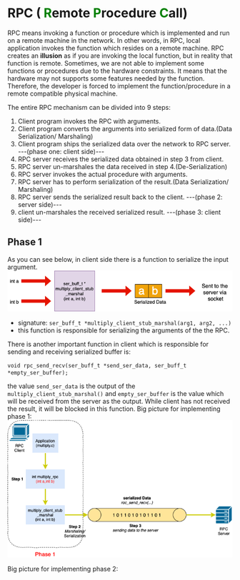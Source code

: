 # RPC (<span style="color: green"> R</span>emote <span style="color: green"> P</span>rocedure <span style="color: green"> C</span>all)

RPC means invoking a function or procedure which is implemented and run on a remote machine in the network. In other words, in RPC, local application invokes the function which resides on a remote machine. RPC creates an **illusion** as if you are invoking the local function, but in reality that function is remote. Sometimes, we are not able to implement some functions or procedures due to the hardware constraints. It means that the hardware may not supports some features needed by the function. Therefore, the developer is forced to implement the function/procedure in a remote compatible physical machine.

The entire RPC mechanism can be divided into 9 steps:

1. Client program invokes the RPC with arguments.
2. Client program converts the arguments into serialized form of data.(Data Serialization/ Marshaling)
3. Client program ships the serialized data over the network to RPC server.
---(phase one: client side)---
4. RPC server receives the serialized data obtained in step 3 from client.
5. RPC server un-marshales the data received in step 4.(De-Serialization)
6. RPC server invokes the actual procedure with arguments.
7. RPC server has to perform serialization of the result.(Data Serialization/ Marshaling)
8. RPC server sends the serialized result back to the client.
---(phase 2: server side)---
9. client un-marshales the received serialized result.
---(phase 3: client side)---

## Phase 1
As you can see below, in client side there is a function to serialize the input argument.
![picture](data/RPC_function.png)
* signature: ```ser_buff_t *multiply_client_stub_marshal(arg1, arg2, ...)```
* this function is responsible for serializing the arguments of the the RPC.

There is another important function in client which is responsible for sending and receiving serialized buffer is:
```
void rpc_send_recv(ser_buff_t *send_ser_data, ser_buff_t *empty_ser_buffer);
```
the value ```send_ser_data``` is the output of the ```multiply_client_stub_marshal()``` and ```empty_ser_buffer``` is the value which will be received from the server as the output. While client has not received the result, it will be blocked in this function. Big picture for implementing phase 1:
![picture](data/RPC_bigPicture.png)

Big picture for implementing phase 2:
